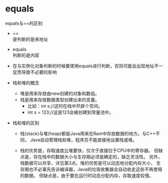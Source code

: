 # equals
equals与==的区别

* ==  
    是判断的是来地址  

* equals  
    判断的是内容
* 在与实例化对象判断的时候要使用equals进行判断，否则可能会出现地址不一定而导致不必要的影响  

* 栈和堆的概念
    * 堆是用来存放由new创建的对象和数组。
    * 栈是用来存放数据类型创建出来的变量。
        * 比如：int s;//这时在栈中开辟个空间。
        * int s = 123;//这是123会被创建到常量池中。
    
* 栈和堆的区别
    * 栈(stack)与堆(heap)都是Java用来在Ram中存放数据的地方。与C++不同，
       Java自动管理栈和堆，程序员不能直接地设置栈或堆。
      
    * 栈的优势是，存取速度比堆要快，仅次于直接位于CPU中的寄存器。
       但缺点是，存在栈中的数据大小与生存期必须是确定的，缺乏灵活性。
       另外，栈数据可以共享，详见第3点。堆的优势是可以动态地分配内存大小，
       生存期也不必事先告诉编译器，Java的垃圾收集器会自动收走这些不再使用的数据。
       但缺点是，由于要在运行时动态分配内存，存取速度较慢。